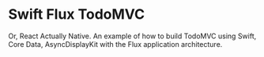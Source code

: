 # Swift Flux TodoMVC
Or, React Actually Native. An example of how to build TodoMVC using Swift, Core Data, AsyncDisplayKit with the Flux application architecture.
